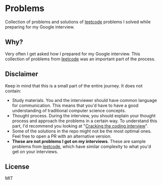 # Problems

Collection of problems and solutions of [leetcode](https://leetcode.com/) problems I solved while preparing for my Google interview.

## Why?

Very often I get asked how I prepared for my Google interview. This collection of problems from [leetcode](https://leetcode.com/) was an important part of the process.

## Disclaimer

Keep in mind that this is a small part of the entire journey. It does not contain:

- Study materials. You and the interviewer should have common language for communication. This means that you'd have to have a good understanding of traditional computer science concepts.
- Thought process. During the interview, you should explain your thought process and approach the problems in a certain way. To understand this part, I'd recommend you looking at "[Cracking the coding interview](https://www.amazon.com/Cracking-Coding-Interview-Programming-Questions/dp/098478280X)".
- Some of the solutions in the repo might not be the most optimal ones. Feel free to open a PR with an alternative version.
- **These are not problems I got on my interviews**. These are sample problems from [leetcode](https://leetcode.com), which have similar complexity to what you'd get on your interviews.

## License

MIT

